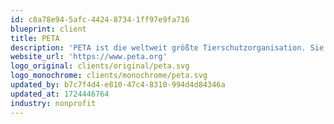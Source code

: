 ```yaml
---
id: c8a78e94-5afc-4424-8734-1ff97e9fa716
blueprint: client
title: PETA
description: 'PETA ist die weltweit größte Tierschutzorganisation. Sie setzt sich für die Rechte von Tieren ein und kämpft gegen Tierversuche, die Nutzung von Tieren in der Unterhaltungsindustrie, Pelz- und Lederproduktion sowie die Massentierhaltung. PETA nutzt Aufklärungskampagnen, Proteste und rechtliche Maßnahmen, um ein Bewusstsein für die Bedürfnisse und das Leiden von Tieren zu schaffen.'
website_url: 'https://www.peta.org'
logo_original: clients/original/peta.svg
logo_monochrome: clients/monochrome/peta.svg
updated_by: b7c7f4d4-e810-47c4-8310-994d4d84346a
updated_at: 1724446764
industry: nonprofit
---
```

